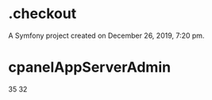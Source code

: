 .checkout
=========

A Symfony project created on December 26, 2019, 7:20 pm.
# cpanelAppServerAdmin
35
32
